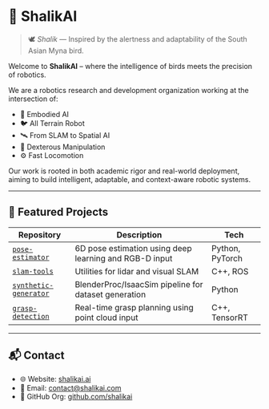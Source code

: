 # 🤖 ShalikAI

> 🕊️ *Shalik* — Inspired by the alertness and adaptability of the South Asian Myna bird.

Welcome to **ShalikAI** – where the intelligence of birds meets the precision of robotics. 

We are a robotics research and development organization working at the intersection of:

- 🧠 Embodied AI
- 🐦 All Terrain Robot
- 🛰️ From SLAM to Spatial AI  
- 🤲 Dexterous Manipulation
- ⚙️ Fast Locomotion

Our work is rooted in both academic rigor and real-world deployment, aiming to build intelligent, adaptable, and context-aware robotic systems.

---

## 📂 Featured Projects

| Repository | Description | Tech |
|------------|-------------|------|
| [`pose-estimator`](https://github.com/your-org/pose-estimator) | 6D pose estimation using deep learning and RGB-D input | Python, PyTorch |
| [`slam-tools`](https://github.com/your-org/slam-tools) | Utilities for lidar and visual SLAM | C++, ROS |
| [`synthetic-generator`](https://github.com/your-org/synthetic-generator) | BlenderProc/IsaacSim pipeline for dataset generation | Python |
| [`grasp-detection`](https://github.com/your-org/grasp-detection) | Real-time grasp planning using point cloud input | C++, TensorRT |

---

## 📬 Contact

- 🌐 Website: [shalikai.ai](https://shalikai.com)
- 📧 Email: contact@shalikai.com
- 🧠 GitHub Org: [github.com/shalikai](https://github.com/shalikai)

